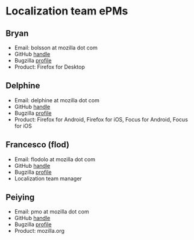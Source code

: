 # Localization team ePMs

## Bryan

* Email: bolsson at mozilla dot com
* GitHub [handle](https://github.com/bcolsson)
* Bugzilla [profile](https://bugzilla.mozilla.org/user_profile?login=bolsson)
* Product: Firefox for Desktop

## Delphine

* Email: delphine at mozilla dot com
* GitHub [handle](https://github.com/Delphine)
* Bugzilla [profile](https://bugzilla.mozilla.org/user_profile?login=lebedel.delphine)
* Product: Firefox for Android, Firefox for iOS, Focus for Android, Focus for iOS

## Francesco (flod)

* Email: flodolo at mozilla dot com
* GitHub [handle](https://github.com/flodolo)
* Bugzilla [profile](https://bugzilla.mozilla.org/user_profile?login=francesco.lodolo)
* Localization team manager

## Peiying

* Email: pmo at mozilla dot com
* GitHub [handle](https://github.com/peiying2)
* Bugzilla [profile](https://bugzilla.mozilla.org/user_profile?login=cocomo)
* Product: mozilla.org
